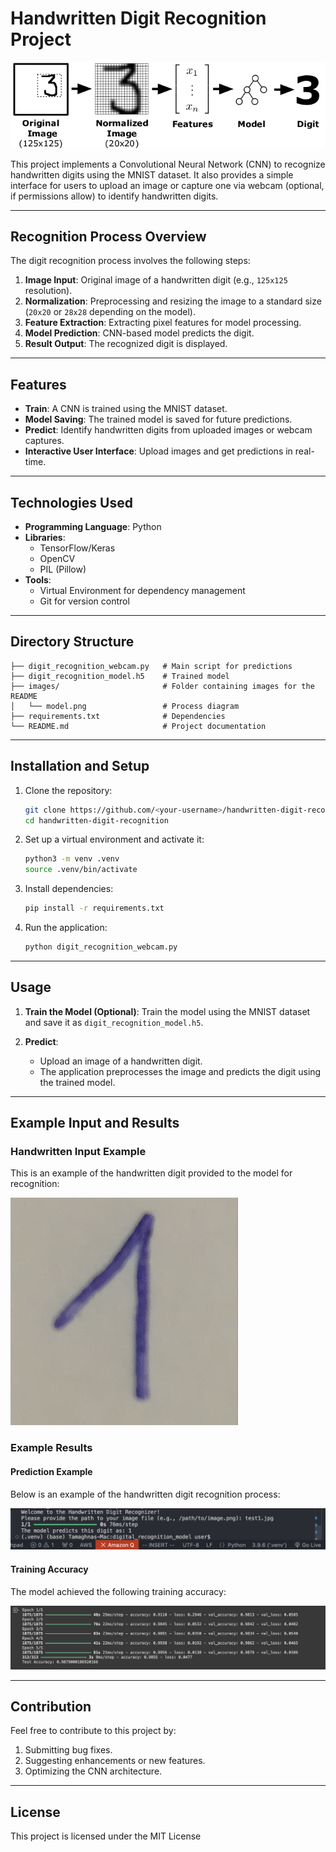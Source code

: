 # Handwritten Digit Recognition Project

![Digit Recognition Process](model.png)

This project implements a Convolutional Neural Network (CNN) to recognize handwritten digits using the MNIST dataset. It also provides a simple interface for users to upload an image or capture one via webcam (optional, if permissions allow) to identify handwritten digits.

---

## Recognition Process Overview
The digit recognition process involves the following steps:
1. **Image Input**: Original image of a handwritten digit (e.g., `125x125` resolution).
2. **Normalization**: Preprocessing and resizing the image to a standard size (`20x20` or `28x28` depending on the model).
3. **Feature Extraction**: Extracting pixel features for model processing.
4. **Model Prediction**: CNN-based model predicts the digit.
5. **Result Output**: The recognized digit is displayed.

---

## Features
- **Train**: A CNN is trained using the MNIST dataset.
- **Model Saving**: The trained model is saved for future predictions.
- **Predict**: Identify handwritten digits from uploaded images or webcam captures.
- **Interactive User Interface**: Upload images and get predictions in real-time.

---

## Technologies Used
- **Programming Language**: Python
- **Libraries**: 
  - TensorFlow/Keras
  - OpenCV
  - PIL (Pillow)
- **Tools**:
  - Virtual Environment for dependency management
  - Git for version control

---

## Directory Structure
```
├── digit_recognition_webcam.py   # Main script for predictions
├── digit_recognition_model.h5    # Trained model
├── images/                       # Folder containing images for the README
│   └── model.png                 # Process diagram
├── requirements.txt              # Dependencies
└── README.md                     # Project documentation
```

---

## Installation and Setup
1. Clone the repository:

   ```bash
   git clone https://github.com/<your-username>/handwritten-digit-recognition.git
   cd handwritten-digit-recognition
   ```

2. Set up a virtual environment and activate it:

   ```bash
   python3 -m venv .venv
   source .venv/bin/activate
   ```

3. Install dependencies:

   ```bash
   pip install -r requirements.txt
   ```

4. Run the application:

   ```bash
   python digit_recognition_webcam.py
   ```

---

## Usage
1. **Train the Model (Optional)**: 
   Train the model using the MNIST dataset and save it as `digit_recognition_model.h5`.

2. **Predict**:
   - Upload an image of a handwritten digit.
   - The application preprocesses the image and predicts the digit using the trained model.

---

## Example Input and Results

### Handwritten Input Example
This is an example of the handwritten digit provided to the model for recognition:

![Handwritten Input](test1.jpg)

### Example Results

#### Prediction Example
Below is an example of the handwritten digit recognition process:

![Example Image](res.png)

#### Training Accuracy
The model achieved the following training accuracy:

![Training Graph](acc.png)



---

## Contribution
Feel free to contribute to this project by:
1. Submitting bug fixes.
2. Suggesting enhancements or new features.
3. Optimizing the CNN architecture.

---

## License
This project is licensed under the MIT License
